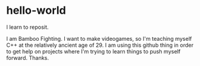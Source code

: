 # hello-world
I learn to reposit.

I am Bamboo Fighting. I want to make videogames, so I'm teaching myself C++ at the relatively ancient age of 29. I am using this github thing in order to get help on projects where I'm trying to learn things to push myself forward.
Thanks.
